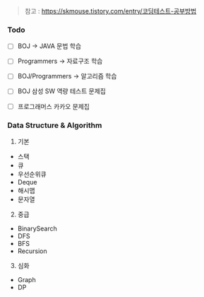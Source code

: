 > 참고 : https://skmouse.tistory.com/entry/코딩테스트-공부방법
### Todo
- [ ] BOJ $\to$ JAVA 문법 학습
- [ ] Programmers $\to$ 자료구조 학습
- [ ] BOJ/Programmers $\to$ 알고리즘 학습 
- [ ] BOJ 삼성 SW 역량 테스트 문제집
- [ ] 프로그래머스 카카오 문제집


### Data Structure & Algorithm 
1. 기본
- 스택
- 큐
- 우선순위큐
- Deque
- 해시맵
- 문자열

2. 중급
- BinarySearch
- DFS
- BFS
- Recursion
  
3. 심화
- Graph
- DP





